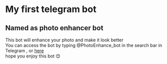 # My first telegram bot
## Named as photo enhancer bot
This bot will enhance your photo and make it look better<br/>
You can access the bot by typing @PhotoEnhance_bot in the search bar in Telegram , or [here](https://t.me/PhotoEnhance_bot)<br/>
hope you enjoy this bot 😊 